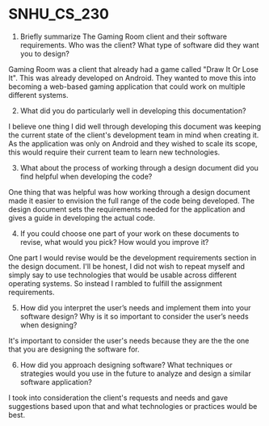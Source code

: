# SNHU_CS_230

1. Briefly summarize The Gaming Room client and their software requirements. Who was the client? What type of software did they want you to design?

Gaming Room was a client that already had a game called "Draw It Or Lose It". This was already developed on Android. They wanted to move this into becoming a web-based gaming application that could work on multiple different systems. 

2. What did you do particularly well in developing this documentation?

 I believe one thing I did well through developing this document was keeping the current state of the client's development team in mind when creating it. As the application was only on Android and they wished to scale its scope, this would require their current team to learn new technologies.   


3. What about the process of working through a design document did you find helpful when developing the code?

One thing that was helpful was how working through a design document made it easier to envision the full range of the code being developed. The design document sets the requirements needed for the application and gives a guide in developing the actual code. 

4. If you could choose one part of your work on these documents to revise, what would you pick? How would you improve it?

One part I would revise would be the development requirements section in the design document. I'll be honest, I did not wish to repeat myself and simply say to use technologies that would be usable across different operating systems. So instead I rambled to fulfill the assignment requirements.

5. How did you interpret the user’s needs and implement them into your software design? Why is it so important to consider the user’s needs when designing?

It's important to consider the user's needs because they are the the one that you are designing the software for. 

6. How did you approach designing software? What techniques or strategies would you use in the future to analyze and design a similar software application?

I took into consideration the client's requests and needs and gave suggestions based upon that and what technologies or practices would be best.
